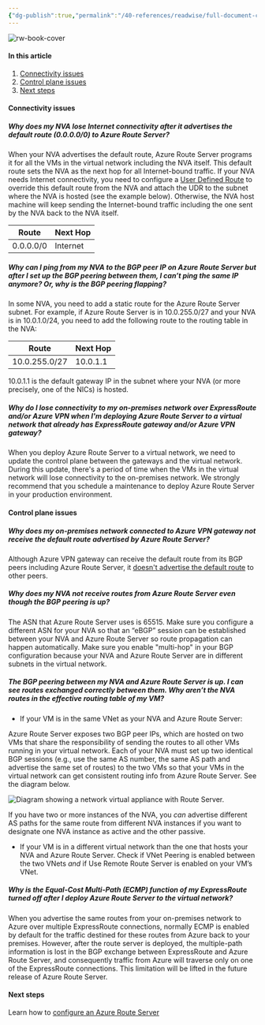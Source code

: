 ```yaml
---
{"dg-publish":true,"permalink":"/40-references/readwise/full-document-contents/troubleshoot-azure-route-server-issues/","tags":["rw/articles"]}
---
```


![rw-book-cover](https://learn.microsoft.com/en-us/media/open-graph-image.png)

#### In this article

1. [Connectivity issues](https://learn.microsoft.com/en-us/azure/route-server/troubleshoot-route-server#connectivity-issues)
2. [Control plane issues](https://learn.microsoft.com/en-us/azure/route-server/troubleshoot-route-server#control-plane-issues)
3. [Next steps](https://learn.microsoft.com/en-us/azure/route-server/troubleshoot-route-server#next-steps)

#### Connectivity issues

##### Why does my NVA lose Internet connectivity after it advertises the default route (0.0.0.0/0) to Azure Route Server?

When your NVA advertises the default route, Azure Route Server programs it for all the VMs in the virtual network including the NVA itself. This default route sets the NVA as the next hop for all Internet-bound traffic. If your NVA needs Internet connectivity, you need to configure a [User Defined Route](https://learn.microsoft.com/en-us/azure/virtual-network/virtual-networks-udr-overview) to override this default route from the NVA and attach the UDR to the subnet where the NVA is hosted (see the example below). Otherwise, the NVA host machine will keep sending the Internet-bound traffic including the one sent by the NVA back to the NVA itself.

| Route | Next Hop |
| --- | --- |
| 0.0.0.0/0 | Internet |

##### Why can I ping from my NVA to the BGP peer IP on Azure Route Server but after I set up the BGP peering between them, I can’t ping the same IP anymore? Or, why is the BGP peering flapping?

In some NVA, you need to add a static route for the Azure Route Server subnet. For example, if Azure Route Server is in 10.0.255.0/27 and your NVA is in 10.0.1.0/24, you need to add the following route to the routing table in the NVA:

| Route | Next Hop |
| --- | --- |
| 10.0.255.0/27 | 10.0.1.1 |

10.0.1.1 is the default gateway IP in the subnet where your NVA (or more precisely, one of the NICs) is hosted.

##### Why do I lose connectivity to my on-premises network over ExpressRoute and/or Azure VPN when I'm deploying Azure Route Server to a virtual network that already has ExpressRoute gateway and/or Azure VPN gateway?

When you deploy Azure Route Server to a virtual network, we need to update the control plane between the gateways and the virtual network. During this update, there's a period of time when the VMs in the virtual network will lose connectivity to the on-premises network. We strongly recommend that you schedule a maintenance to deploy Azure Route Server in your production environment.

#### Control plane issues

##### Why does my on-premises network connected to Azure VPN gateway not receive the default route advertised by Azure Route Server?

Although Azure VPN gateway can receive the default route from its BGP peers including Azure Route Server, it [doesn't advertise the default route](https://learn.microsoft.com/en-us/azure/vpn-gateway/vpn-gateway-vpn-faq#what-address-prefixes-will-azure-vpn-gateways-advertise-to-me) to other peers.

##### Why does my NVA not receive routes from Azure Route Server even though the BGP peering is up?

The ASN that Azure Route Server uses is 65515. Make sure you configure a different ASN for your NVA so that an “eBGP” session can be established between your NVA and Azure Route Server so route propagation can happen automatically. Make sure you enable "multi-hop" in your BGP configuration because your NVA and Azure Route Server are in different subnets in the virtual network.

##### The BGP peering between my NVA and Azure Route Server is up. I can see routes exchanged correctly between them. Why aren’t the NVA routes in the effective routing table of my VM?

* If your VM is in the same VNet as your NVA and Azure Route Server:

 Azure Route Server exposes two BGP peer IPs, which are hosted on two VMs that share the responsibility of sending the routes to all other VMs running in your virtual network. Each of your NVA must set up two identical BGP sessions (e.g., use the same AS number, the same AS path and advertise the same set of routes) to the two VMs so that your VMs in the virtual network can get consistent routing info from Azure Route Server. See the diagram below.

 ![Diagram showing a network virtual appliance with Route Server.](https://learn.microsoft.com/en-us/azure/route-server/media/faq/network-virtual-appliances.png)

 If you have two or more instances of the NVA, you *can* advertise different AS paths for the same route from different NVA instances if you want to designate one NVA instance as active and the other passive.
* If your VM is in a different virtual network than the one that hosts your NVA and Azure Route Server. Check if VNet Peering is enabled between the two VNets *and* if Use Remote Route Server is enabled on your VM’s VNet.

##### Why is the Equal-Cost Multi-Path (ECMP) function of my ExpressRoute turned off after I deploy Azure Route Server to the virtual network?

When you advertise the same routes from your on-premises network to Azure over multiple ExpressRoute connections, normally ECMP is enabled by default for the traffic destined for these routes from Azure back to your premises. However, after the route server is deployed, the multiple-path information is lost in the BGP exchange between ExpressRoute and Azure Route Server, and consequently traffic from Azure will traverse only on one of the ExpressRoute connections. This limitation will be lifted in the future release of Azure Route Server.

#### Next steps

Learn how to [configure an Azure Route Server](https://learn.microsoft.com/en-us/azure/route-server/quickstart-configure-route-server-powershell)
